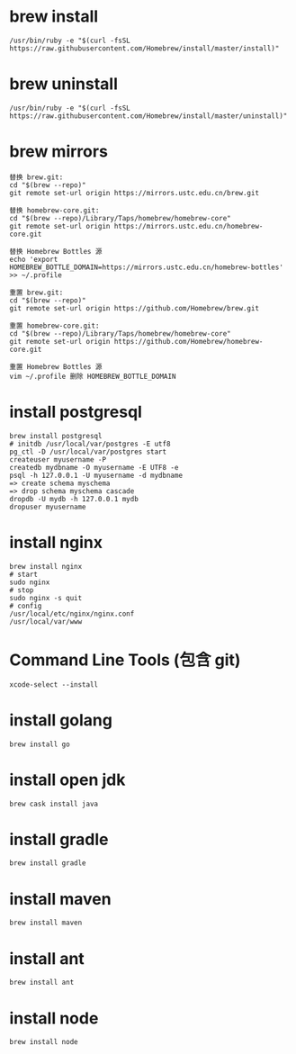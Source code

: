 # brew install
```
/usr/bin/ruby -e "$(curl -fsSL https://raw.githubusercontent.com/Homebrew/install/master/install)"
```
# brew uninstall
```
/usr/bin/ruby -e "$(curl -fsSL https://raw.githubusercontent.com/Homebrew/install/master/uninstall)"
```

# brew mirrors
```
替换 brew.git:
cd "$(brew --repo)"
git remote set-url origin https://mirrors.ustc.edu.cn/brew.git

替换 homebrew-core.git:
cd "$(brew --repo)/Library/Taps/homebrew/homebrew-core"
git remote set-url origin https://mirrors.ustc.edu.cn/homebrew-core.git

替换 Homebrew Bottles 源
echo 'export HOMEBREW_BOTTLE_DOMAIN=https://mirrors.ustc.edu.cn/homebrew-bottles' >> ~/.profile

重置 brew.git:
cd "$(brew --repo)"
git remote set-url origin https://github.com/Homebrew/brew.git

重置 homebrew-core.git:
cd "$(brew --repo)/Library/Taps/homebrew/homebrew-core"
git remote set-url origin https://github.com/Homebrew/homebrew-core.git

重置 Homebrew Bottles 源
vim ~/.profile 删除 HOMEBREW_BOTTLE_DOMAIN
```

# install postgresql
```
brew install postgresql
# initdb /usr/local/var/postgres -E utf8
pg_ctl -D /usr/local/var/postgres start
createuser myusername -P
createdb mydbname -O myusername -E UTF8 -e
psql -h 127.0.0.1 -U myusername -d mydbname
=> create schema myschema
=> drop schema myschema cascade
dropdb -U mydb -h 127.0.0.1 mydb
dropuser myusername
```

# install nginx
```
brew install nginx
# start
sudo nginx
# stop
sudo nginx -s quit
# config
/usr/local/etc/nginx/nginx.conf
/usr/local/var/www
```

# Command Line Tools (包含 git)
```
xcode-select --install
```

# install golang
```
brew install go
```

# install open jdk
```
brew cask install java
```

# install gradle
```
brew install gradle
```

# install maven
```
brew install maven
```

# install ant
```
brew install ant
```

# install node
```
brew install node
```